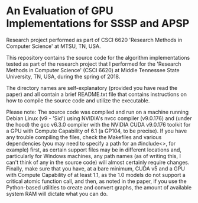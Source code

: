# An Evaluation of GPU Implementations for SSSP and APSP
Research project performed as part of CSCI 6620 'Research Methods in Computer Science' at MTSU, TN, USA.

This repository contains the source code for the algorithm implementations tested as part of the research project that I performed for the 'Research Methods in Computer Science' (CSCI 6620) at Middle Tennessee State University, TN, USA, during the spring of 2018.

The directory names are self-explanatory (provided you have read the paper) and all contain a brief README.txt file that contains instructions on how to compile the source code and utilize the executable.

Please note: The source code was compiled and run on a machine running Debian Linux (v9 - 'Sid') using NVIDIA's nvcc compiler (v9.0.176) and (under the hood) the gcc v6.3.0 compiler with the NVIDIA CUDA v9.0.176 toolkit for a GPU with Compute Capability of 6.1 (a GP104, to be precise). If you have any trouble compiling the files, check the Makefiles and various dependencies (you may need to specify a path for an #include<>, for example) first, as certain support files may be in different locations and, particularly for Windows machines, any path names (as of writing this, I can't think of any in the source code) will almost certainly require changes. Finally, make sure that you have, at a bare minimum, CUDA v5 and a GPU with Compute Capability of at least 1.1, as the 1.0 models do not support a critical atomic function call, and then, as noted in the paper, if you use the Python-based utilities to create and convert graphs, the amount of available system RAM will dictate what you can do.
